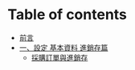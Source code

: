 # Table of contents

* [前言](README.md)
* [一、設定 基本資料 進銷存篇](di-yi-chan-yuan/README.md)
  * [採購訂單與進銷存](di-yi-chan-yuan/cai-gou-ding-chan-yu-jin-xiao-cun.md)

